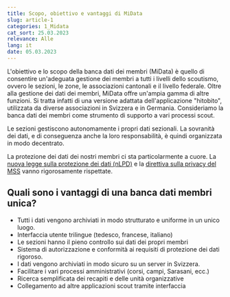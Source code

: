 ```yaml
---
title: Scopo, obiettivo e vantaggi di MiData
slug: article-1
categories: 1_Midata
cat_sort: 25.03.2023
relevance: Alle
lang: it
date: 05.03.2023
---
```

L'obiettivo e lo scopo della banca dati dei membri (MiData) è quello di consentire un'adeguata gestione dei membri a tutti i livelli dello scoutismo, ovvero le sezioni, le zone, le associazioni cantonali e il livello federale. Oltre alla gestione dei dati dei membri, MiData offre un'ampia gamma di altre funzioni. Si tratta infatti di una versione adattata dell'applicazione "hitobito", utilizzata da diverse associazioni in Svizzera e in Germania. Consideriamo la banca dati dei membri come strumento di supporto a vari processi scout.  

Le sezioni gestiscono autonomamente i propri dati sezionali. La sovranità dei dati, e di conseguenza anche la loro responsabilità, è quindi organizzata in modo decentrato.  

La protezione dei dati dei nostri membri ci sta particolarmente a cuore. La [nuova legge sulla protezione dei dati (nLPD)](https://www.kmu.admin.ch/kmu/it/home/fatti-e-tendenze/digitalizzazione/protezione-dei-dati/nuova-legge-sulla-protezione-dei-dati-nlpd.html) e la [direttiva sulla privacy del MSS](https://pfadi.swiss/it/associazione/protezione-dei-dati/isp/) vanno rigorosamente rispettate. 


## Quali sono i vantaggi di una banca dati membri unica? 

* Tutti i dati vengono archiviati in modo strutturato e uniforme in un unico luogo.
* Interfaccia utente trilingue (tedesco, francese, italiano)
* Le sezioni hanno il pieno controllo sui dati dei propri membri
* Sistema di autorizzazione e conformità ai requisiti di protezione dei dati rigoroso. 
* I dati vengono archiviati in modo sicuro su un server in Svizzera. 
* Facilitare i vari processi amministrativi (corsi, campi, Sarasani, ecc.)
* Ricerca semplificata dei recapiti e delle unità organizzative  
* Collegamento ad altre applicazioni scout tramite interfaccia
